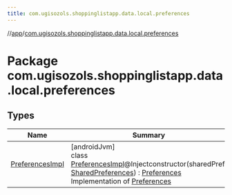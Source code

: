 ```yaml
---
title: com.ugisozols.shoppinglistapp.data.local.preferences
---
```

//[app](../../index.html)/[com.ugisozols.shoppinglistapp.data.local.preferences](index.html)



# Package com.ugisozols.shoppinglistapp.data.local.preferences



## Types


| Name | Summary |
|---|---|
| [PreferencesImpl](-preferences-impl/index.html) | [androidJvm]<br>class [PreferencesImpl](-preferences-impl/index.html)@Injectconstructor(sharedPref: [SharedPreferences](https://developer.android.com/reference/kotlin/android/content/SharedPreferences.html)) : [Preferences](../com.ugisozols.shoppinglistapp.domain.preferences/-preferences/index.html)<br>Implementation of [Preferences](../com.ugisozols.shoppinglistapp.domain.preferences/-preferences/index.html) |

